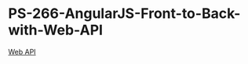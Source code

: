 # PS-266-AngularJS-Front-to-Back-with-Web-API 



[Web API](http://ps-266-angularjs-front-to-back-with-web-api---api.azurewebsites.net/)
